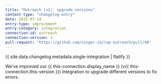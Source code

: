 ```yaml
---
title: "Outreach (v1): upgrade versions"
content-type: "changelog-entry"
date: 2025-07-14
entry-type: improvement
entry-category: integration
connection-id: outreach
connection-version: 1
pull-request: "https://github.com/singer-io/tap-outreach/pull/40"
---
```

{{ site.data.changelog.metadata.single-integration | flatify }}

We've improved our {{ this-connection.display_name }} (v{{ this-connection.this-version }}) integration to upgrade different versions to fix errors.